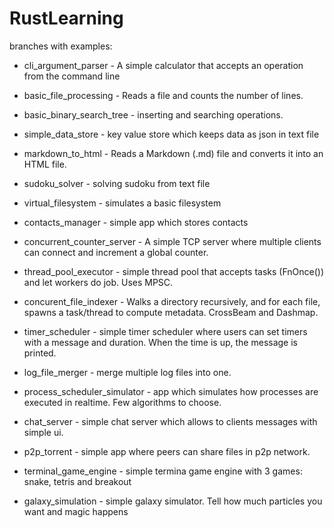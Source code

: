 # RustLearning

branches with examples:
- cli_argument_parser - A simple calculator that accepts an operation from the command line
- basic_file_processing - Reads a file and counts the number of lines.
- basic_binary_search_tree - inserting and searching operations.
- simple_data_store - key value store which keeps data as json in text file
- markdown_to_html - Reads a Markdown (.md) file and converts it into an HTML file.
- sudoku_solver - solving sudoku from text file
- virtual_filesystem - simulates a basic filesystem
- contacts_manager - simple app which stores contacts
- concurrent_counter_server - A simple TCP server where multiple clients can connect and increment a global counter.
- thread_pool_executor - simple thread pool that accepts tasks (FnOnce()) and let workers do job. Uses MPSC.
- concurent_file_indexer - Walks a directory recursively, and for each file, spawns a task/thread to compute metadata. CrossBeam and Dashmap.
- timer_scheduler - simple timer scheduler where users can set timers with a message and duration. When the time is up, the message is printed.
- log_file_merger - merge multiple log files into one.

- process_scheduler_simulator - app which simulates how processes are executed in realtime. Few algorithms to choose.
- chat_server - simple chat server which allows to clients messages with simple ui.
- p2p_torrent - simple app where peers can share files in p2p network.
- terminal_game_engine - simple termina game engine with 3 games: snake, tetris and breakout
- galaxy_simulation - simple galaxy simulator. Tell how much particles you want and magic happens

